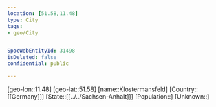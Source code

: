 ```yaml
---
location: [51.58,11.48]
type: City
tags:
- geo/City


SpocWebEntityId: 31498
isDeleted: false
confidential: public

---
```

[geo-lon::11.48]
[geo-lat::51.58]
[name::Klostermansfeld]
[Country::[[Germany]]]
[State::[[../../Sachsen-Anhalt]]]
[Population::]
[Unknown::]

